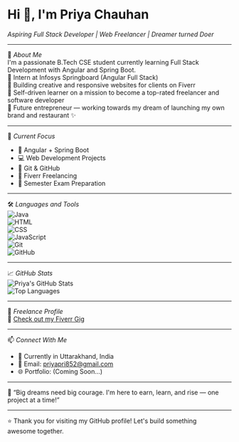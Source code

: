 # Hi 👋, I'm Priya Chauhan  
*Aspiring Full Stack Developer | Web Freelancer | Dreamer turned Doer*

---

🌟 *About Me*  
I'm a passionate B.Tech CSE student currently learning Full Stack Development with Angular and Spring Boot.  
🔸 Intern at Infosys Springboard (Angular Full Stack)  
🔸 Building creative and responsive websites for clients on Fiverr  
🔸 Self-driven learner on a mission to become a top-rated freelancer and software developer  
🔸 Future entrepreneur — working towards my dream of launching my own brand and restaurant ✨

---

🎯 *Current Focus*  
- 🔧 Angular + Spring Boot  
- 💻 Web Development Projects  
- 📁 Git & GitHub  
- 🎯 Fiverr Freelancing  
- 📝 Semester Exam Preparation

---

🛠 *Languages and Tools*  
![Java](https://img.shields.io/badge/Java-ED8B00?style=for-the-badge&logo=java&logoColor=white)  
![HTML](https://img.shields.io/badge/HTML5-E34F26?style=for-the-badge&logo=html5&logoColor=white)  
![CSS](https://img.shields.io/badge/CSS3-1572B6?style=for-the-badge&logo=css3&logoColor=white)  
![JavaScript](https://img.shields.io/badge/JavaScript-F7DF1E?style=for-the-badge&logo=javascript&logoColor=black)  
![Git](https://img.shields.io/badge/Git-F05032?style=for-the-badge&logo=git&logoColor=white)  
![GitHub](https://img.shields.io/badge/GitHub-000?style=for-the-badge&logo=github&logoColor=white)

---

📈 *GitHub Stats*  
![Priya's GitHub Stats](https://github-readme-stats.vercel.app/api?username=prriya-cse&show_icons=true&theme=radical)  
![Top Languages](https://github-readme-stats.vercel.app/api/top-langs/?username=prriya-cse&layout=compact&theme=radical)

---

📎 *Freelance Profile*  
🎯 [Check out my Fiverr Gig](https://www.fiverr.com/priyapri852)

---

📫 *Connect With Me*  
- 📍 Currently in Uttarakhand, India  
- 📧 Email: [priyapri852@gmail.com](mailto:priyapri852@gmail.com)  
- 🌐 Portfolio: (Coming Soon...)

---

💬 “Big dreams need big courage. I'm here to earn, learn, and rise — one project at a time!”

---

⭐ Thank you for visiting my GitHub profile! Let's build something awesome together.